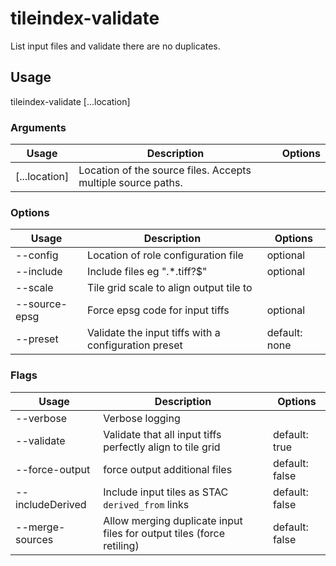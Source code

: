 # tileindex-validate

List input files and validate there are no duplicates.

## Usage

tileindex-validate <options> [...location]

### Arguments

| Usage         | Description                                                  | Options |
| ------------- | ------------------------------------------------------------ | ------- |
| [...location] | Location of the source files. Accepts multiple source paths. |         |

### Options

| Usage                  | Description                                          | Options       |
| ---------------------- | ---------------------------------------------------- | ------------- |
| --config <str>         | Location of role configuration file                  | optional      |
| --include <str>        | Include files eg ".\*.tiff?$"                        | optional      |
| --scale <value>        | Tile grid scale to align output tile to              |               |
| --source-epsg <number> | Force epsg code for input tiffs                      | optional      |
| --preset <str>         | Validate the input tiffs with a configuration preset | default: none |

### Flags

| Usage            | Description                                                           | Options        |
| ---------------- | --------------------------------------------------------------------- | -------------- |
| --verbose        | Verbose logging                                                       |                |
| --validate       | Validate that all input tiffs perfectly align to tile grid            | default: true  |
| --force-output   | force output additional files                                         | default: false |
| --includeDerived | Include input tiles as STAC `derived_from` links                      | default: false |
| --merge-sources  | Allow merging duplicate input files for output tiles (force retiling) | default: false |

<!-- This file has been autogenerated by src/readme/readme.generate.ts -->
